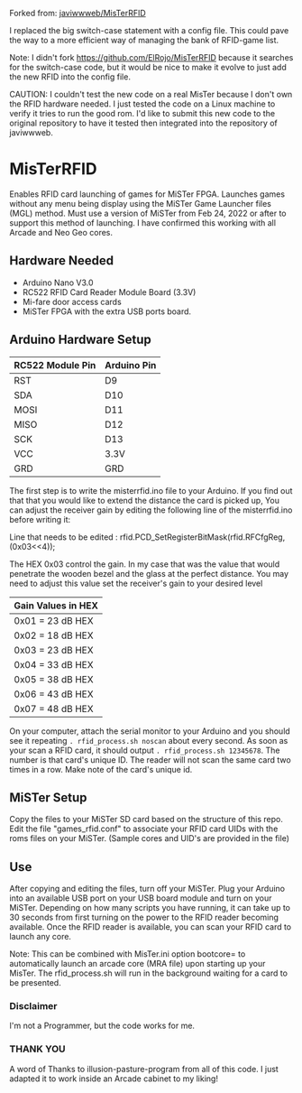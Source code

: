 Forked from: [javiwwweb/MisTerRFID](https://github.com/javiwwweb/MisTerRFID)

I replaced the big switch-case statement with a config file. This could pave the way to a more efficient way of managing the bank of RFID-game list.

Note: I didn't fork https://github.com/ElRojo/MisTerRFID because it searches for the switch-case code, but it would be nice to make it evolve to just add the new RFID into the config file.

CAUTION: I couldn't test the new code on a real MisTer because I don't own the RFID hardware needed. I just tested the code on a Linux machine to verify it tries to run the good rom.
I'd like to submit this new code to the original repository to have it tested then integrated into the repository of javiwwweb.

# MisTerRFID
Enables RFID card launching of games for MiSTer FPGA. Launches games without any menu being display using the MiSTer Game Launcher files (MGL) method. Must use a version of MiSTer from Feb 24, 2022 or after to support this method of launching. I have confirmed this working with all Arcade and Neo Geo cores.

## Hardware Needed
- Arduino Nano V3.0 
- RC522 RFID Card Reader Module Board (3.3V)
- Mi-fare door access cards
- MiSTer FPGA with the extra USB ports board.

## Arduino Hardware Setup
| RC522 Module Pin | Arduino Pin|
|---|---|
|RST|D9|
|SDA|D10|
|MOSI|D11|
|MISO|D12|
|SCK|D13|
|VCC|3.3V|
|GRD|GRD|

The first step is to write the misterrfid.ino file to your Arduino. If you find out that that you would like to extend the distance the card is picked up,  You can adjust the receiver gain by editing the following line of the misterrfid.ino before writing it:

Line that needs to be edited : rfid.PCD_SetRegisterBitMask(rfid.RFCfgReg, (0x03<<4));

The HEX 0x03 control the gain. In my case that was the value that would penetrate the wooden bezel and the glass at the perfect distance. You may need to adjust this value set the receiver's gain to your desired level

 | Gain Values in HEX |
 |---|
 | 0x01 = 23 dB HEX |
 | 0x02 = 18 dB HEX | 
 | 0x03 = 23 dB HEX |
 | 0x04 = 33 dB HEX |
 | 0x05 = 38 dB HEX |
 | 0x06 = 43 dB HEX |
 | 0x07 = 48 dB HEX |

On your computer, attach the serial monitor to your Arduino and you should see it repeating `. rfid_process.sh noscan` about every second. As soon as your scan a RFID card, it should output `. rfid_process.sh 12345678`. The number is that card's unique ID. The reader will not scan the same card two times in a row. Make note of the card's unique id.

## MiSTer Setup
Copy the files to your MiSTer SD card based on the structure of this repo. Edit the file "games_rfid.conf" to associate your RFID card UIDs with the roms files on your MiSTer. (Sample cores and UID's are provided in the file)

## Use
After copying and editing the files, turn off your MiSTer. Plug your Arduino into an available USB port on your USB board module and turn on your MiSTer. Depending on how many scripts you have running, it can take up to 30 seconds from first turning on the power to the RFID reader becoming available. Once the RFID reader is available, you can scan your RFID card to launch any core.

Note: This can be combined with MisTer.ini option bootcore= to automatically launch an arcade core (MRA file) upon starting up your MisTer. The rfid_process.sh will run in the background waiting for a card to be presented.  

### Disclaimer
I'm not a Programmer, but the code works for me.

### THANK YOU
A word of Thanks to illusion-pasture-program from all of this code. I just adapted it to work inside an Arcade cabinet to my liking! 
